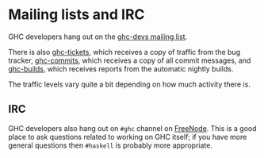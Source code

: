 # Mailing lists and IRC


GHC developers hang out on the [ ghc-devs mailing list](http://www.haskell.org/mailman/listinfo/ghc-devs).


There is also [ ghc-tickets](http://www.haskell.org/mailman/listinfo/ghc-tickets), which receives a copy of traffic from the bug tracker, [ ghc-commits](http://www.haskell.org/mailman/listinfo/ghc-commits), which receives a copy of all commit messages, and [ ghc-builds](http://www.haskell.org/mailman/listinfo/ghc-builds), which receives reports from the automatic nightly builds.


The traffic levels vary quite a bit depending on how much activity there is.

## IRC


GHC developers also hang out on `#ghc` channel on [ FreeNode](http://freenode.net/).  This is a good place to ask questions related to working on GHC itself; if you have more general questions then `#haskell` is probably more appropriate.
